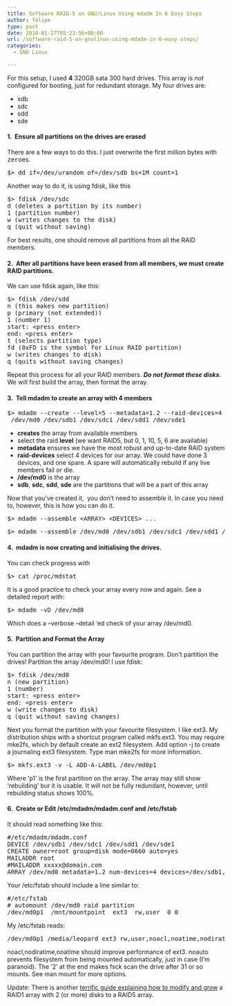 ```yaml
---
title: Software RAID-5 on GNU/Linux Using mdadm In 6 Easy Steps
author: felipe
type: post
date: 2010-01-27T05:23:56+00:00
url: /software-raid-5-on-gnulinux-using-mdadm-in-6-easy-steps/
categories:
  - GNU Linux

---
```

For this setup, I used **4** 320GB sata 300 hard drives. This array is _not_ configured for booting, just for redundant storage. My four drives are:

  * sdb
  * sdc
  * sdd
  * sde

#### 1.  Ensure all partitions on the drives are erased

There are a few ways to do this. I just overwrite the first million bytes with <tt>zero</tt>es.

<pre>$&gt; dd if=/dev/urandom of=/dev/sdb bs=1M count=1</pre>

Another way to do it, is using fdisk, like this

<pre>$&gt; fdisk /dev/sdc
d (deletes a partition by its number)
1 (partition number)
w (writes changes to the disk)
q (quit without saving)</pre>

For best results, one should remove all partitions from all the RAID members.

#### 2.  After all partitions have been erased from all members, we must create RAID partitions.

We can use fdisk again, like this:

<pre>$&gt; fdisk /dev/sdd
n (this makes new partition)
p (primary (not extended))
1 (number 1)
start: &lt;press enter&gt;
end: &lt;press enter&gt;
t (selects partition type)
fd (0xFD is the symbol for Linux RAID partition)
w (writes changes to disk)
q (quits without saving changes)</pre>

Repeat this process for all your RAID members. **_Do not format these disks_**. We will first build the array, then format the array.

#### 3.  Tell mdadm to create an array with 4 members

<pre>$&gt; mdadm --create --level=5 --metadata=1.2 --raid-devices=4 \
 /dev/md0 /dev/sdb1 /dev/sdc1 /dev/sdd1 /dev/sde1</pre>

  * **creates** the array from available members
  * select the raid **level** (we want RAID5, but 0, 1, 10, 5, 6 are available)
  * **metadata** ensures we have the most robust and up-to-date RAID system
  * **raid-devices** select 4 devices for our array. We could have done 3 devices, and one spare. A spare will automatically rebuild if any live members fail or die.
  * **/dev/md0** is the array
  * **sdb**, **sdc**, **sdd**, **sde** are the partitions that will be a part of this array

Now that you&#8217;ve created it,  you don&#8217;t need to assemble it. In case you need to, however, this is how you can do it.

<pre>$&gt; mdadm --assemble &lt;ARRAY&gt; &lt;DEVICES&gt; ...</pre>

<pre>$&gt; mdadm --assemble /dev/md0 /dev/sdb1 /dev/sdc1 /dev/sdd1 /dev/sde1</pre>

#### 4.  mdadm is now creating and initialising the drives.

You can check progress with

<pre>$&gt; cat /proc/mdstat</pre>

It is a good practice to check your array every now and again. See a detailed report with:

<pre>$&gt; mdadm -vD /dev/md0</pre>

Which does a &#8211;verbose &#8211;detail &#8216;ed check of your array /dev/md0.

#### 5.  Partition and Format the Array

You can partition the array with your favourite program. Don&#8217;t partition the drives! Partition the array /dev/md0! I use fdisk:

<pre>$&gt; fdisk /dev/md0
n (new partition)
1 (number)
start: &lt;press enter&gt;
end: &lt;press enter&gt;
w (write changes to disk)
q (quit without saving changes)</pre>

Next you format the partition with your favourite filesystem. I like ext3. My distribution ships with a shortcut program called mkfs.ext3. You may require mke2fs, which by default create an ext2 filesystem. Add option -j to create a journaling ext3 filesystem. Type man mke2fs for more information.

<pre>$&gt; mkfs.ext3 -v -L ADD-A-LABEL /dev/md0p1</pre>

Where &#8216;p1&#8217; is the first partition on the array. The array may still show &#8216;rebuilding&#8217; bur it is usable. It will not be fully redundant, however, until rebuilding status shows 100%.

#### 6.  Create or Edit /etc/mdadm/mdadm.conf and /etc/fstab

It should read something like this:

<pre>#/etc/mdadm/mdadm.conf
DEVICE /dev/sdb1 /dev/sdc1 /dev/sdd1 /dev/sde1
CREATE owner=root group=disk mode=0660 auto=yes
MAILADDR root
#MAILADDR xxxxx@domain.com
ARRAY /dev/md0 metadata=1.2 num-devices=4 devices=/dev/sdb1,/dev/sdc1,/dev/sdd1,/dev/sde1</pre>

Your /etc/fstab should include a line similar to:

<pre>#/etc/fstab
# automount /dev/md0 raid partition
/dev/md0p1  /mnt/mountpoint  ext3  rw,user  0 0</pre>

My /etc/fstab reads:

<pre>/dev/md0p1 /media/leopard ext3 rw,user,noacl,noatime,nodiratime,noauto 0 2</pre>

noacl,nodiratime,noatime should improve performance of ext3. noauto prevents filesystem from being mounted automatically, just in case (I&#8217;m paranoid). The &#8216;2&#8217; at the end makes fsck scan the drive after 31 or so mounts. See man mount for more options.

Update: There is another [terrific guide explaining how to modify and grow][1] a RAID1 array with 2 (or more) disks to a RAID5 array.

 [1]: http://www.n8gray.org/blog/2006/09/05/stupid-raid-tricks-with-evms-and-mdadm/